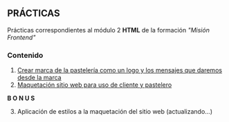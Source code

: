 ## PRÁCTICAS

Prácticas correspondientes al módulo  2 **HTML** de la formación *"Misión Frontend"*

### Contenido

1. [Crear marca de la pastelería como un logo y los mensajes que daremos desde la marca](branding.md)
2. [Maquetación sitio web para uso de cliente y pastelero](website/website.md)

**B O N U S**

3. Aplicación de estilos a la maquetación del sitio web (actualizando...)
